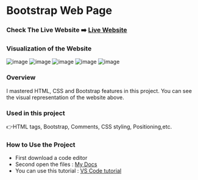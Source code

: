 # Bootstrap Web Page


### Check The Live Website ➡️ [Live Website](https://sekunev.github.io/Projects/25_Bootstrap-Web-Page/)


### Visualization of the Website
![image](https://user-images.githubusercontent.com/101554737/189495711-a7c54c5a-ecdc-4c03-845f-168295438881.png)
![image](https://user-images.githubusercontent.com/101554737/189495743-cc801160-f437-4369-a561-2142b8fff751.png)
![image](https://user-images.githubusercontent.com/101554737/189495758-0e28159f-526f-4b8c-82ab-d3c15456e5f1.png)
![image](https://user-images.githubusercontent.com/101554737/189495770-cc68684b-3fd5-46de-8d73-571defe0a4b8.png)
![image](https://user-images.githubusercontent.com/101554737/189495775-80e5706c-fe42-4c5f-94ef-88ca4cefde7c.png)







### Overview
I mastered HTML, CSS and Bootstrap features in this project. You can see the visual representation of the website above.

### Used in this project
👉HTML tags, Bootstrap, Comments, CSS styling, Positioning,etc.

### How to Use the Project
+ First download a code editor
+ Second open the files : [My Docs](https://github.com/Sekunev/Projects/tree/main/25_Bootstrap-Web-Page)
+ You can use this tutorial : [VS Code tutorial](https://www.youtube.com/watch?v=fJEbVCrEMSE)
